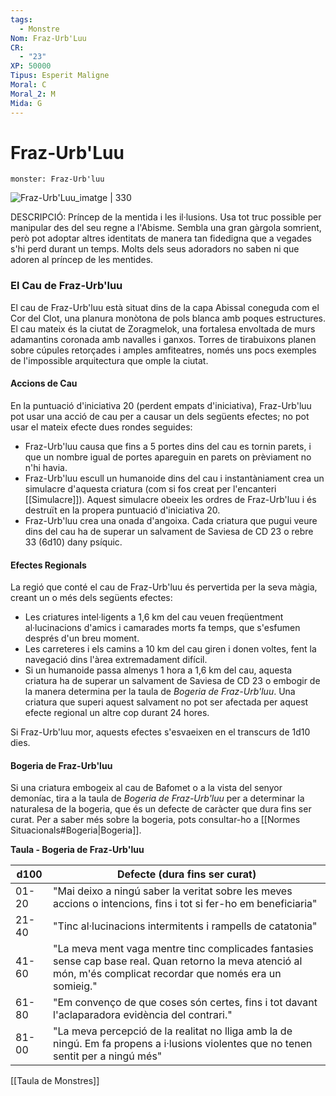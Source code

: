 ```yaml
---
tags:
  - Monstre
Nom: Fraz-Urb'Luu
CR:
  - "23"
XP: 50000
Tipus: Esperit Maligne
Moral: C
Moral_2: M
Mida: G
---
```

# Fraz-Urb'Luu

```statblock
monster: Fraz-Urb'luu
```

![Fraz-Urb'Luu_imatge | 330](https://static.wikia.nocookie.net/greyhawk-chronicles/images/7/7b/Fraz-Urb%27luu00.png/revision/latest?cb&#x3D;20181128032143)

DESCRIPCIÓ: 
Príncep de la mentida i les il·lusions. Usa tot truc possible per manipular des del seu regne a l'Abisme. Sembla una gran gàrgola somrient, però pot adoptar altres identitats de manera tan fidedigna que a vegades s'hi perd durant un temps. Molts dels seus adoradors no saben ni que adoren al príncep de les mentides.
### El Cau de Fraz-Urb'luu

El cau de Fraz-Urb'luu està situat dins de la capa Abissal coneguda com el Cor del Clot, una planura monòtona de pols blanca amb poques estructures. El cau mateix és la ciutat de Zoragmelok, una fortalesa envoltada de murs adamantins coronada amb navalles i ganxos. Torres de tirabuixons planen sobre cúpules retorçades i amples amfiteatres, només uns pocs exemples de l'impossible arquitectura que omple la ciutat.
#### Accions de Cau

En la puntuació d'iniciativa 20 (perdent empats d'iniciativa), Fraz-Urb'luu pot usar una acció de cau per a causar un dels següents efectes; no pot usar el mateix efecte dues rondes seguides:

- Fraz-Urb'luu causa que fins a 5 portes dins del cau es tornin parets, i que un nombre igual de portes apareguin en parets on prèviament no n'hi havia.
- Fraz-Urb'luu escull un humanoide dins del cau i instantàniament crea un simulacre d'aquesta criatura (com si fos creat per l'encanteri [[Simulacre]]). Aquest simulacre obeeix les ordres de Fraz-Urb'luu i és destruït en la propera puntuació d'iniciativa 20.
- Fraz-Urb'luu crea una onada d'angoixa. Cada criatura que pugui veure dins del cau ha de superar un salvament de Saviesa de CD 23 o rebre 33 (6d10) dany psíquic.
#### Efectes Regionals

La regió que conté el cau de Fraz-Urb'luu és pervertida per la seva màgia, creant un o més dels següents efectes:

- Les criatures intel·ligents a 1,6 km del cau veuen freqüentment al·lucinacions d'amics i camarades morts fa temps, que s'esfumen després d'un breu moment.
- Les carreteres i els camins a 10 km del cau giren i donen voltes, fent la navegació dins l'àrea extremadament difícil.
- Si un humanoide passa almenys 1 hora a 1,6 km del cau, aquesta criatura ha de superar un salvament de Saviesa de CD 23 o embogir de la manera determina per la taula de *Bogeria de Fraz-Urb'luu*. Una criatura que superi aquest salvament no pot ser afectada per aquest efecte regional un altre cop durant 24 hores.

Si Fraz-Urb'luu mor, aquests efectes s'esvaeixen en el transcurs de 1d10 dies.
#### Bogeria de Fraz-Urb'luu

Si una criatura embogeix al cau de Bafomet o a la vista del senyor demoníac, tira a la taula de *Bogeria de Fraz-Urb'luu* per a determinar la naturalesa de la bogeria, que és un defecte de caràcter que dura fins ser curat. Per a saber més sobre la bogeria, pots consultar-ho a [[Normes Situacionals#Bogeria|Bogeria]].

**Taula - Bogeria de Fraz-Urb'luu**

| d100  | Defecte (dura fins ser curat)                                                                                                                                     |
| ----- | ----------------------------------------------------------------------------------------------------------------------------------------------------------------- |
| 01-20 | "Mai deixo a ningú saber la veritat sobre les meves accions o intencions, fins i tot si fer-ho em beneficiaria"                                                   |
| 21-40 | "Tinc al·lucinacions intermitents i rampells de catatonia"                                                                                                        |
| 41-60 | "La meva ment vaga mentre tinc complicades fantasies sense cap base real. Quan retorno la meva atenció al món, m'és complicat recordar que només era un somieig." |
| 61-80 | "Em convenço de que coses són certes, fins i tot davant l'aclaparadora evidència del contrari."                                                                   |
| 81-00 | "La meva percepció de la realitat no lliga amb la de ningú. Em fa propens a i·lusions violentes que no tenen sentit per a ningú més"                              |

[[Taula de Monstres]]